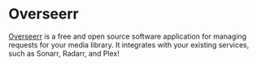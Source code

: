 # Overseerr

[Overseerr](https://github.com/sct/overseerr) is a free and open source software application for managing requests for your media library. It integrates with your existing services, such as Sonarr, Radarr, and Plex!
